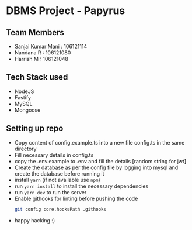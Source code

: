 # DBMS Project - Papyrus

## Team Members

- Sanjai Kumar Mani : 106121114
- Nandana R : 106121080
- Harrish M : 106121048

## Tech Stack used

- NodeJS
- Fastify
- MySQL
- Mongoose

## Setting up repo

- Copy content of config.example.ts into a new file config.ts in the same directory
- Fill necessary details in config.ts 
- copy the .env.example to .env and fill the details [random string for jwt]
- Create the database as per the config file by logging into mysql and create the database before running it
- install `yarn` (if not available use `npm`)
- run `yarn install` to install the necessary dependencies
- run `yarn dev` to run the server
- Enable githooks for linting before pushing the code
  ```sh
  git config core.hooksPath .githooks
  ```
- happy hacking :)
